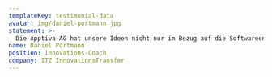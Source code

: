 ```yaml
---
templateKey: testimonial-data
avatar: img/daniel-portmann.jpg
statement: >-
  Die Apptiva AG hat unsere Ideen nicht nur im Bezug auf die Softwareentwicklung hochkompetent umgesetzt, sondern hat sich mit Lösungsvorschlägen eingebracht und damit massgeblich zum Projekterfolg beigetragen!
name: Daniel Portmann
position: Innovations-Coach
company: ITZ InnovationsTransfer
---
```

